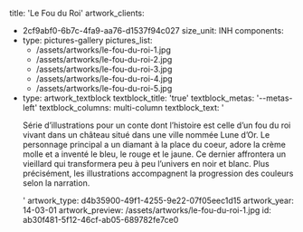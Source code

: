 title: 'Le Fou du Roi'
artwork_clients:
  - 2cf9abf0-6b7c-4fa9-aa76-d1537f94c027
size_unit: INH
components:
  -
    type: pictures-gallery
    pictures_list:
      - /assets/artworks/le-fou-du-roi-1.jpg
      - /assets/artworks/le-fou-du-roi-2.jpg
      - /assets/artworks/le-fou-du-roi-3.jpg
      - /assets/artworks/le-fou-du-roi-4.jpg
      - /assets/artworks/le-fou-du-roi-5.jpg
  -
    type: artwork_textblock
    textblock_title: 'true'
    textblock_metas: '--metas-left'
    textblock_columns: multi-column
    textblock_text: '<p>Série d’illustrations pour un conte dont l’histoire est celle d’un fou du roi vivant dans un château situé dans une ville nommée Lune d’Or. Le personnage principal a un diamant à la place du coeur, adore la crème molle et a inventé le bleu, le rouge et le jaune. Ce dernier affrontera un vieillard qui transformera peu à peu l’univers en noir et blanc. Plus précisément, les illustrations accompagnent la progression des couleurs selon la narration.</p>'
artwork_type: d4b35900-49f1-4255-9e22-07f05eec1d15
artwork_year: 14-03-01
artwork_preview: /assets/artworks/le-fou-du-roi-1.jpg
id: ab30f481-5f12-46cf-ab05-689782fe7ce0

